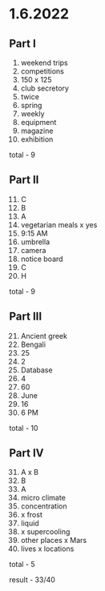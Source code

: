 # 1.6.2022

## Part I

1. weekend trips
2. competitions
3. 150 x 125
4. club secretory
5. twice
6. spring
7. weekly
8. equipment
9. magazine
10. exhibition

total - 9

## Part II

11. C
12. B
13. A
14. vegetarian meals x yes
15. 9:15 AM
16. umbrella
17. camera
18. notice board
19. C
20. H

total - 9

## Part III

21. Ancient greek
22. Bengali
23. 25
24. 2
25. Database
26. 4
27. 60
28. June
29. 16
30. 6 PM

total - 10

## Part IV

31. A x B
32. B
33. A
34. micro climate
35. concentration
36. x frost
37. liquid
38. x supercooling
39. other places x Mars
40. lives x locations

total - 5

result - 33/40
